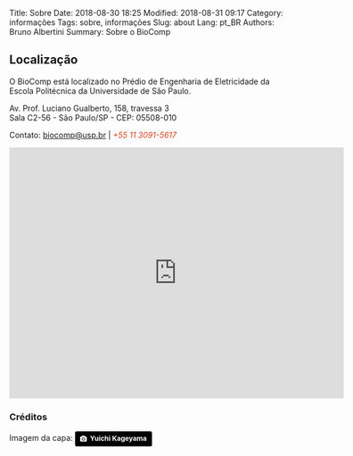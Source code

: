 Title: Sobre
Date: 2018-08-30 18:25
Modified: 2018-08-31 09:17
Category: informações
Tags: sobre, informações
Slug: about
Lang: pt_BR
Authors: Bruno Albertini
Summary: Sobre o BioComp


## Localização

O BioComp está localizado no Prédio de Engenharia de Eletricidade da Escola Politécnica da Universidade de São Paulo.

Av. Prof. Luciano Gualberto, 158, travessa 3  
Sala C2-56 - São Paulo/SP - CEP: 05508-010

Contato: [<i style="font-size: 1em;" class="fas fa-at"></i> biocomp@usp.br](mailto:biocomp@usp.br) | <i style="font-size: 1em;color:#d9411e;" class="fas fa-phone"></i><i style="font-size: 1em;color:#d9411e;"> +55 11 3091-5617</i>

<iframe src="https://www.google.com/maps/embed?pb=!1m18!1m12!1m3!1d914.3300953161179!2d-46.73109484038015!3d-23.556934267004802!2m3!1f0!2f0!3f0!3m2!1i1024!2i768!4f13.1!3m3!1m2!1s0x94ce561670b8c689%3A0x6101d4ffde476af4!2sEPUSP+-+Pr%C3%A9dio+da+Engenharia+El%C3%A9trica!5e0!3m2!1spt-BR!2sbr!4v1538488882917" width="600" height="450" frameborder="0" style="border:0" allowfullscreen></iframe>

### Créditos
Imagem da capa: <a style="background-color:black;color:white;text-decoration:none;padding:4px 6px;font-family:-apple-system, BlinkMacSystemFont, &quot;San Francisco&quot;, &quot;Helvetica Neue&quot;, Helvetica, Ubuntu, Roboto, Noto, &quot;Segoe UI&quot;, Arial, sans-serif;font-size:12px;font-weight:bold;line-height:1.2;display:inline-block;border-radius:3px" href="https://unsplash.com/@kageyama?utm_medium=referral&amp;utm_campaign=photographer-credit&amp;utm_content=creditBadge" target="_blank" rel="noopener noreferrer" title="Download free do whatever you want high-resolution photos from Yuichi Kageyama"><span style="display:inline-block;padding:2px 3px"><svg xmlns="http://www.w3.org/2000/svg" style="height:12px;width:auto;position:relative;vertical-align:middle;top:-1px;fill:white" viewBox="0 0 32 32"><title>unsplash-logo</title><path d="M20.8 18.1c0 2.7-2.2 4.8-4.8 4.8s-4.8-2.1-4.8-4.8c0-2.7 2.2-4.8 4.8-4.8 2.7.1 4.8 2.2 4.8 4.8zm11.2-7.4v14.9c0 2.3-1.9 4.3-4.3 4.3h-23.4c-2.4 0-4.3-1.9-4.3-4.3v-15c0-2.3 1.9-4.3 4.3-4.3h3.7l.8-2.3c.4-1.1 1.7-2 2.9-2h8.6c1.2 0 2.5.9 2.9 2l.8 2.4h3.7c2.4 0 4.3 1.9 4.3 4.3zm-8.6 7.5c0-4.1-3.3-7.5-7.5-7.5-4.1 0-7.5 3.4-7.5 7.5s3.3 7.5 7.5 7.5c4.2-.1 7.5-3.4 7.5-7.5z"></path></svg></span><span style="display:inline-block;padding:2px 3px">Yuichi Kageyama</span></a>
